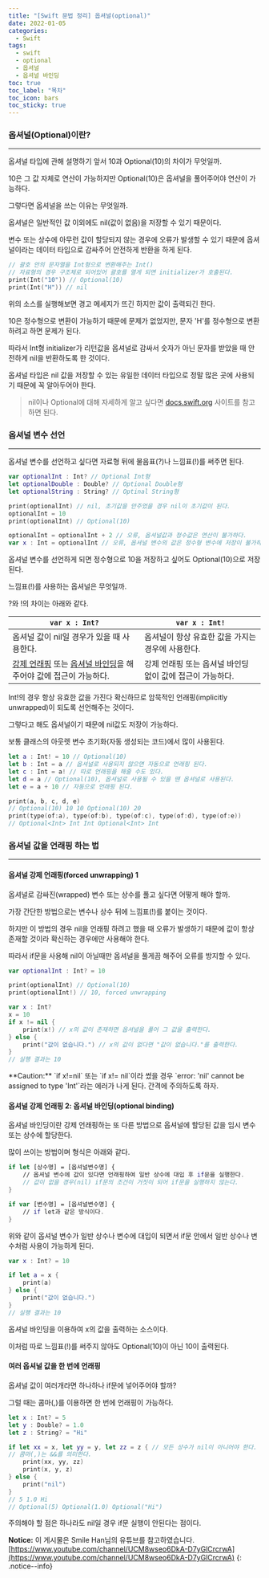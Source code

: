 ```yaml
---
title: "[Swift 문법 정리] 옵셔널(optional)"
date: 2022-01-05
categories:
  - Swift
tags:
  - swift
  - optional
  - 옵셔널
  - 옵셔널 바인딩
toc: true
toc_label: "목차"
toc_icon: bars
toc_sticky: true
---
```


### 옵셔널(Optional)이란?

---

옵셔널 타입에 관해 설명하기 앞서 10과 Optional(10)의 차이가 무엇일까. 

10은 그 값 자체로 연산이 가능하지만 Optional(10)은 옵셔널을 풀어주어야 연산이 가능하다.

그렇다면 옵셔널을 쓰는 이유는 무엇일까.

옵셔널은 일반적인 값 이외에도 nil(값이 없음)을 저장할 수 있기 때문이다.

변수 또는 상수에 아무런 값이 할당되지 않는 경우에 오류가 발생할 수 있기 때문에 옵셔널이라는 데이터 타입으로 감싸주어 안전하게 반환을 하게 된다.

```swift
// 괄호 안의 문자열을 Int형으로 변환해주는 Int()
// 자료형의 경우 구조체로 되어있어 괄호를 열게 되면 initializer가 호출된다.
print(Int("10")) // Optional(10)
print(Int("H")) // nil
```

위의 소스를 실행해보면 경고 메세지가 뜨긴 하지만 값이 출력되긴 한다.

10은 정수형으로 변환이 가능하기 때문에 문제가 없었지만, 문자 'H'를 정수형으로 변환하려고 하면 문제가 된다.

따라서 Int형 initializer가 리턴값을 옵셔널로 감싸서 숫자가 아닌 문자를 받았을 때 안전하게 nil을 반환하도록 한 것이다.

옵셔널 타입은 nil 값을 저장할 수 있는 유일한 데이터 타입으로 정말 많은 곳에 사용되기 때문에 꼭 알아두어야 한다.

> nil이나 Optional에 대해 자세하게 알고 싶다면 [docs.swift.org](https://docs.swift.org/swift-book/LanguageGuide/TheBasics.html#ID330) 사이트를 참고하면 된다.

### 옵셔널 변수 선언

---

옵셔널 변수를 선언하고 싶다면 자료형 뒤에 물음표(?)나 느낌표(!)를 써주면 된다.

```swift
var optionalInt : Int? // Optional Int형 
let optionalDouble : Double? // Optional Double형 
let optionalString : String? // Optinal String형 

print(optionalInt) // nil, 초기값을 안주었을 경우 nil이 초기값이 된다.
optionalInt = 10
print(optionalInt) // Optional(10)

optionalInt = optionalInt + 2 // 오류, 옵셔널값과 정수값은 연산이 불가하다.
var x : Int = optionalInt // 오류, 옵셔널 변수의 값은 정수형 변수에 저장이 불가하다.
```

옵셔널 변수를 선언하게 되면 정수형으로 10을 저장하고 싶어도 Optional(10)으로 저장된다.

느낌표(!)를 사용하는 옵셔널은 무엇일까.

?와 !의 차이는 아래와 같다.

`var x : Int?` | `var x : Int!`
--- | ---
옵셔널 값이 nil일 경우가 있을 때 사용한다. | 옵셔널이 항상 유효한 값을 가지는 경우에 사용한다.
[강제 언래핑](#옵셔널-강제-언래핑forced-unwrapping-1) 또는 [옵셔널 바인딩](#옵셔널-강제-언래핑-2-옵셔널-바인딩optional-binding)을 해주어야 값에 접근이 가능하다. | 강제 언래핑 또는 옵셔널 바인딩 없이 값에 접근이 가능하다.

Int!의 경우 항상 유효한 값을 가진다 확신하므로 암묵적인 언래핑(implicitly unwrapped)이 되도록 선언해주는 것이다.

그렇다고 해도 옵셔널이기 때문에 nil값도 저장이 가능하다.

보통 클래스의 아웃렛 변수 초기화(자동 생성되는 코드)에서 많이 사용된다.

```swift
let a : Int! = 10 // Optional(10)
let b : Int = a // 옵셔널로 사용되지 않으면 자동으로 언래핑 된다.
let c : Int = a! // 따로 언래핑을 해줄 수도 있다.
let d = a // Optional(10), 옵셔널로 사용될 수 있을 땐 옵셔널로 사용된다. 
let e = a + 10 // 자동으로 언래핑 된다.

print(a, b, c, d, e)
// Optional(10) 10 10 Optional(10) 20
print(type(of:a), type(of:b), type(of:c), type(of:d), type(of:e))
// Optional<Int> Int Int Optional<Int> Int
```

### 옵셔널 값을 언래핑 하는 법

---

#### 옵셔널 강제 언래핑(forced unwrapping) 1

옵셔널로 감싸진(wrapped) 변수 또는 상수를 풀고 싶다면 어떻게 해야 할까.

가장 간단한 방법으로는 변수나 상수 뒤에 느낌표(!)를 붙이는 것이다.

하지만 이 방법의 경우 nil을 언래핑 하려고 했을 때 오류가 발생하기 때문에 값이 항상 존재할 것이라 확신하는 경우에만 사용해야 한다.

따라서 if문을 사용해 nil이 아닐때만 옵셔널을 풀게끔 해주어 오류를 방지할 수 있다.

```swift
var optionalInt : Int? = 10

print(optionalInt) // Optional(10)
print(optionalInt!) // 10, forced unwrapping
```

```swift
var x : Int?
x = 10
if x != nil {
    print(x!) // x의 값이 존재하면 옵셔널을 풀어 그 값을 출력한다.
} else {
    print("값이 없습니다.") // x의 값이 없다면 "값이 없습니다."를 출력한다.
}
// 실행 결과는 10
```

<div class="notice--danger" markdown="1">
**Caution:** `if x!=nil` 또는 `if x!= nil`이라 썼을 경우 `error: 'nil' cannot be assigned to type 'Int'`라는 에러가 나게 된다. 간격에 주의하도록 하자.
</div>

#### 옵셔널 강제 언래핑 2: 옵셔널 바인딩(optional binding)

옵셔널 바인딩이란 강제 언래핑하는 또 다른 방법으로 옵셔널에 할당된 값을 임시 변수 또는 상수에 할당한다.

많이 쓰이는 방법이며 형식은 아래와 같다.

```swift
if let [상수명] = [옵셔널변수명] {
    // 옵셔널 변수에 값이 있다면 언래핑하여 일반 상수에 대입 후 if문을 실행한다.
    // 값이 없을 경우(nil) if문의 조건이 거짓이 되어 if문을 실행하지 않는다.
}

if var [변수명] = [옵셔널변수명] {
    // if let과 같은 방식이다.
}
```

위와 같이 옵셔널 변수가 일반 상수나 변수에 대입이 되면서 if문 안에서 일반 상수나 변수처럼 사용이 가능하게 된다.

```swift
var x : Int? = 10

if let a = x {
    print(a)
} else {
    print("값이 없습니다.")
}
// 실행 결과는 10
```

옵셔널 바인딩을 이용하여 x의 값을 출력하는 소스이다.

이처럼 따로 느낌표(!)를 써주지 않아도 Optional(10)이 아닌 10이 출력된다.

#### 여러 옵셔널 값을 한 번에 언래핑

옵셔널 값이 여러개라면 하나하나 if문에 넣어주어야 할까?

그럴 때는 콤마(,)를 이용하면 한 번에 언래핑이 가능하다.

```swift
let x : Int? = 5
let y : Double? = 1.0
let z : String? = "Hi"

if let xx = x, let yy = y, let zz = z { // 모든 상수가 nil이 아니어야 한다.
// 콤마(,)는 &&를 의미한다.
    print(xx, yy, zz)
    print(x, y, z)
} else {
    print("nil")
}
// 5 1.0 Hi
// Optional(5) Optional(1.0) Optional("Hi")
```

주의해야 할 점은 하나라도 nil일 경우 if문 실행이 안된다는 점이다.


**Notice:** 이 게시물은 Smile Han님의 유튜브를 참고하였습니다.
[https://www.youtube.com/channel/UCM8wseo6DkA-D7yGlCrcrwA](https://www.youtube.com/channel/UCM8wseo6DkA-D7yGlCrcrwA)
{: .notice--info}